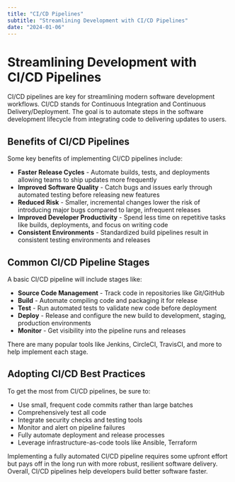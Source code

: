 ```yaml
---
title: "CI/CD Pipelines"
subtitle: "Streamlining Development with CI/CD Pipelines"
date: "2024-01-06"
---
```


# Streamlining Development with CI/CD Pipelines

CI/CD pipelines are key for streamlining modern software development workflows. CI/CD stands for Continuous Integration and Continuous Delivery/Deployment. The goal is to automate steps in the software development lifecycle from integrating code to delivering updates to users.

## Benefits of CI/CD Pipelines

Some key benefits of implementing CI/CD pipelines include:

- **Faster Release Cycles** - Automate builds, tests, and deployments allowing teams to ship updates more frequently
- **Improved Software Quality** - Catch bugs and issues early through automated testing before releasing new features
- **Reduced Risk** - Smaller, incremental changes lower the risk of introducing major bugs compared to large, infrequent releases
- **Improved Developer Productivity** - Spend less time on repetitive tasks like builds, deployments, and focus on writing code
- **Consistent Environments** - Standardized build pipelines result in consistent testing environments and releases

## Common CI/CD Pipeline Stages

A basic CI/CD pipeline will include stages like:

- **Source Code Management** - Track code in repositories like Git/GitHub
- **Build** - Automate compiling code and packaging it for release
- **Test** - Run automated tests to validate new code before deployment
- **Deploy** - Release and configure the new build to development, staging, production environments
- **Monitor** - Get visibility into the pipeline runs and releases

There are many popular tools like Jenkins, CircleCI, TravisCI, and more to help implement each stage.

## Adopting CI/CD Best Practices

To get the most from CI/CD pipelines, be sure to:

- Use small, frequent code commits rather than large batches
- Comprehensively test all code
- Integrate security checks and testing tools
- Monitor and alert on pipeline failures
- Fully automate deployment and release processes
- Leverage infrastructure-as-code tools like Ansible, Terraform

Implementing a fully automated CI/CD pipeline requires some upfront effort but pays off in the long run with more robust, resilient software delivery. Overall, CI/CD pipelines help developers build better software faster.
